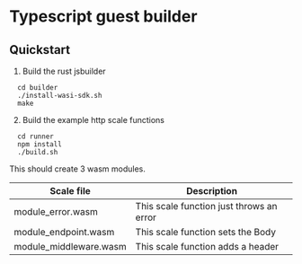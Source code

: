 # Typescript guest builder

## Quickstart

1. Build the rust jsbuilder

```  
  cd builder
  ./install-wasi-sdk.sh
  make
```

2. Build the example http scale functions

```    
  cd runner
  npm install
  ./build.sh
```

This should create 3 wasm modules.

| Scale file              | Description                              |
| ----------------------- | ---------------------------------------- |
| module_error.wasm       | This scale function just throws an error |
| module_endpoint.wasm    | This scale function sets the Body |
| module_middleware.wasm  | This scale function adds a header |
